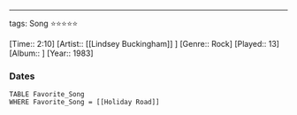 ---
tags: Song ⭐⭐⭐⭐⭐ 

[Time:: 2:10]
[Artist:: [[Lindsey Buckingham]] ]
[Genre:: Rock]
[Played:: 13]
[Album:: ]
[Year:: 1983]
### Dates
````dataview
TABLE Favorite_Song
WHERE Favorite_Song = [[Holiday Road]]
````